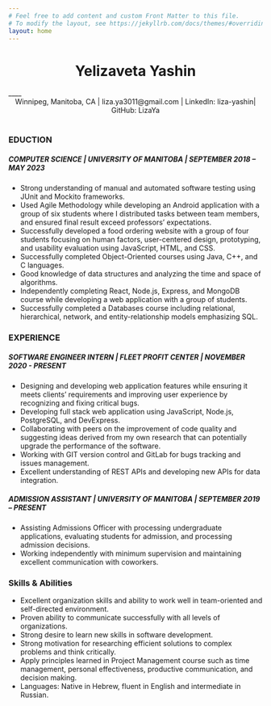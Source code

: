 ```yaml
---
# Feel free to add content and custom Front Matter to this file.
# To modify the layout, see https://jekyllrb.com/docs/themes/#overriding-theme-defaults
layout: home
---
```

<div style="text-align: center;"><h1>Yelizaveta Yashin</h1></div>
____
<div style="text-align: center;">
Winnipeg, Manitoba, CA  | liza.ya3011@gmail.com | LinkedIn: liza-yashin| GitHub: LizaYa 
</div>
<br>

### EDUCTION
##### COMPUTER SCIENCE | UNIVERSITY OF MANITOBA | SEPTEMBER 2018 – MAY 2023
- Strong understanding of manual and automated software testing using JUnit and Mockito frameworks.  
- Used Agile Methodology while developing an Android application with a group of six students where I distributed tasks between team members, and ensured final result exceed professors’ expectations.
- Successfully developed a food ordering website with a group of four students focusing on human factors, user-centered design, prototyping, and usability evaluation using JavaScript, HTML, and CSS.
- Successfully completed Object-Oriented courses using Java, C++, and C languages. 
- Good knowledge of data structures and analyzing the time and space of algorithms. 
- Independently completing React, Node.js, Express, and MongoDB course while developing a web application with a group of students.
- Successfully completed a Databases course including relational, hierarchical, network, and entity-relationship models emphasizing SQL. 

### EXPERIENCE
##### SOFTWARE ENGINEER INTERN | FLEET PROFIT CENTER | NOVEMBER 2020 - PRESENT
- Designing and developing web application features while ensuring it meets clients’ requirements and improving user experience by recognizing and fixing critical bugs.
- Developing full stack web application using JavaScript, Node.js, PostgreSQL, and DevExpress.
- Collaborating with peers on the improvement of code quality and suggesting ideas derived from my own research that can potentially upgrade the performance of the software. 
- Working with GIT version control and GitLab for bugs tracking and issues management.
- Excellent understanding of REST APIs and developing new APIs for data integration.

##### ADMISSION ASSISTANT | UNIVERSITY OF MANITOBA | SEPTEMBER 2019 – PRESENT
- Assisting Admissions Officer with processing undergraduate applications, evaluating students for admission, and processing admission decisions.
- Working independently with minimum supervision and maintaining excellent communication with coworkers.

### Skills & Abilities
- Excellent organization skills and ability to work well in team-oriented and self-directed environment. 
- Proven ability to communicate successfully with all levels of organizations. 
- Strong desire to learn new skills in software development.
- Strong motivation for researching efficient solutions to complex problems and think critically. 
- Apply principles learned in Project Management course such as time management, personal effectiveness, productive communication, and decision making.
- Languages: Native in Hebrew, fluent in English and intermediate in Russian.





